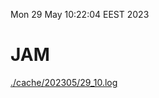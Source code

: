 Mon 29 May 10:22:04 EEST 2023
# JAM
<a href='./cache/202305/29_10.log'>./cache/202305/29_10.log</a>
